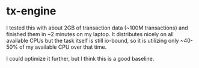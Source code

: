 tx-engine
=========

I tested this with about 2GB of transaction data (~100M transactions) and finished them in ~2 minutes on my laptop.
It distributes nicely on all available CPUs but the task itself is still io-bound,
so it is utilizing only ~40-50% of my available CPU over that time.

I could optimize it further, but I think this is a good baseline.
